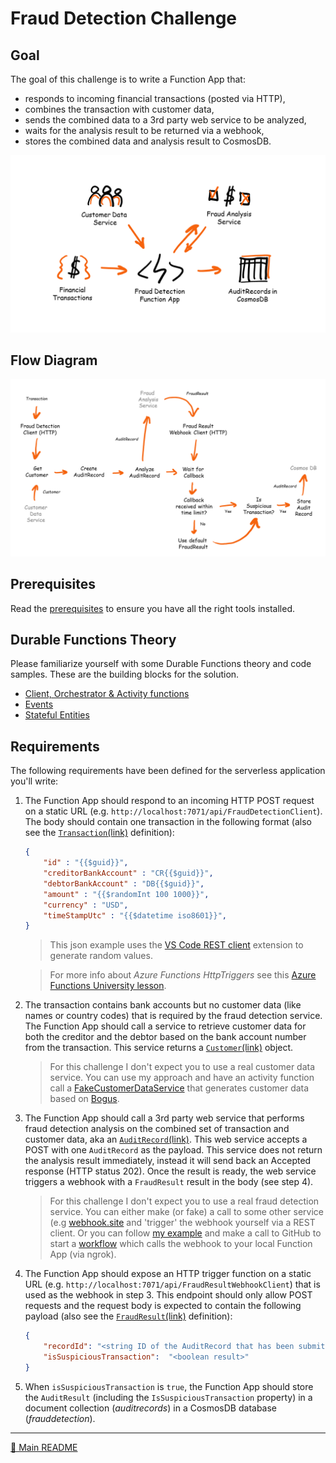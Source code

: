 # Fraud Detection Challenge

## Goal

The goal of this challenge is to write a Function App that:

- responds to incoming financial transactions (posted via HTTP),
- combines the transaction with customer data,
- sends the combined data to a 3rd party web service to be analyzed,
- waits for the analysis result to be returned via a webhook,
- stores the combined data and analysis result to CosmosDB.

![Fraud Detection overview diagram](diagrams/frauddetection_overview.png)

## Flow Diagram

![Fraud Detection Flow diagram](diagrams/frauddetection_functions1.png)

## Prerequisites

Read the [prerequisites](prerequisites.md) to ensure you have all the right tools installed.

## Durable Functions Theory

Please familiarize yourself with some Durable Functions theory and code samples. These are the building blocks for the solution.

- [Client, Orchestrator & Activity functions](../../DurableFunctionsTheory/durablefunctions.md)
- [Events](../../DurableFunctionsTheory/events.md)
- [Stateful Entities](../../DurableFunctionsTheory/statefulentities.md)

## Requirements

The following requirements have been defined for the  serverless application you'll write:

1. The Function App should respond to an incoming HTTP POST request on a static URL (e.g. `http://localhost:7071/api/FraudDetectionClient`). The body should contain one transaction in the following format (also see the [`Transaction`(link)](../src/DurableFunctions.UseCases.FraudDetection/Models/Transaction.cs) definition):

    ```json
    {
        "id" : "{{$guid}}",
        "creditorBankAccount" : "CR{{$guid}}",
        "debtorBankAccount" : "DB{{$guid}}",
        "amount" : "{{$randomInt 100 1000}}",
        "currency" : "USD",
        "timeStampUtc" : "{{$datetime iso8601}}",
    }
    ```

     > This json example uses the [VS Code REST client](https://marketplace.visualstudio.com/items?itemName=humao.rest-client) extension to generate random values.

    > For more info about *Azure Functions HttpTriggers* see this [Azure Functions University lesson](https://github.com/marcduiker/azure-functions-university/blob/main/lessons/dotnetcore31/http/http-lesson-dotnet.md).
2. The transaction contains bank accounts but no customer data (like names or country codes) that is required by the fraud detection service. The Function App should call a service to retrieve customer data for both the creditor and the debtor based on the bank account number from the transaction. This service returns a [`Customer`(link)](../src/DurableFunctions.UseCases.FraudDetection/Models/Customer.cs) object.

    > For this challenge I don't expect you to use a real customer data service. You can use my approach and have an activity function call a [FakeCustomerDataService](../src/DurableFunctions.UseCases.FraudDetection/Services/FakeCustomerDataService.cs) that generates customer data based on [Bogus](https://github.com/bchavez/Bogus).

3. The Function App should call a 3rd party web service that performs fraud detection analysis on the combined set of transaction and customer data, aka an [`AuditRecord`(link)](../src/DurableFunctions.UseCases.FraudDetection/Models/AuditRecord.cs). This web service accepts a POST with one `AuditRecord` as the payload. This service does not return the analysis result immediately, instead it will send back an Accepted response (HTTP status 202). Once the result is ready, the web service triggers a webhook with a `FraudResult` result in the body (see step 4).

    > For this challenge I don't expect you to use a real fraud detection service. You can either make (or fake) a call to some other service (e.g [webhook.site](https://webhook.site/) and 'trigger' the webhook yourself via a REST client. Or you can follow [my example](../src/DurableFunctions.UseCases.FraudDetection/Activities/AnalyzeAuditRecordActivity.cs) and make a call to GitHub to start a [workflow](../../.github/workflows/frauddetection/frauddetection_webhook.yml) which calls the webhook to your local Function App (via ngrok).

4. The Function App should expose an HTTP trigger function on a static URL (e.g. `http://localhost:7071/api/FraudResultWebhookClient`) that is used as the webhook in step 3. This endpoint should only allow POST requests and the request body is expected to contain the following payload (also see the [`FraudResult`(link)](../src/DurableFunctions.UseCases.FraudDetection/Models/FraudResult.cs) definition):

    ```json
    {
        "recordId": "<string ID of the AuditRecord that has been submitted for analysis>",
        "isSuspiciousTransaction":  "<boolean result>"
    }
    ```

5. When `isSuspiciousTransaction` is `true`, the Function App should store the `AuditResult` (including the `IsSuspiciousTransaction` property) in a document collection (*auditrecords*) in a CosmosDB database (*frauddetection*).

---
[🔼 Main README](../../README.md)
